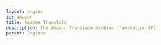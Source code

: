 ```yaml
---
layout: engine
id: amazon
title: Amazon Translate
description: The Amazon Translate machine translation API
parent: Engines
---
```

